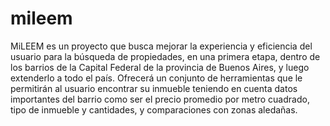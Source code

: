 mileem
======

MiLEEM es un proyecto que busca mejorar la experiencia y eficiencia del usuario para la  búsqueda de propiedades, en una primera etapa, dentro de los barrios de la Capital Federal de  la provincia de Buenos Aires, y luego extenderlo a todo el país. Ofrecerá un conjunto de  herramientas que le permitirán al usuario encontrar su inmueble teniendo en cuenta datos  importantes del barrio como ser el precio promedio por metro cuadrado, tipo de inmueble y  cantidades, y comparaciones con zonas aledañas.
